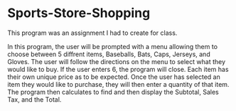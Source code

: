 # Sports-Store-Shopping

This program was an assignment I had to create for class.

In this program, the user will be prompted with a menu allowing them to choose between 5 diffrent items, Baseballs, Bats, Caps, Jerseys, and Gloves. The user will follow the directions on the menu to select what they would like to buy. If the user enters 6, the program will close. Each item has their own unique price as to be expected. Once the user has selected an item they would like to purchase, they will then enter a quantity of that item. The program then calculates to find and then display the Subtotal, Sales Tax, and the Total.
